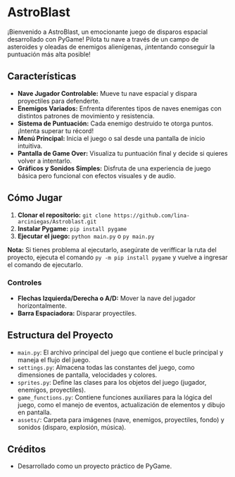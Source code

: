 # AstroBlast

¡Bienvenido a AstroBlast, un emocionante juego de disparos espacial desarrollado con PyGame! Pilota tu nave a través de un campo de asteroides y oleadas de enemigos alienígenas, ¡intentando conseguir la puntuación más alta posible!

## Características

*   **Nave Jugador Controlable:** Mueve tu nave espacial y dispara proyectiles para defenderte.
*   **Enemigos Variados:** Enfrenta diferentes tipos de naves enemigas con distintos patrones de movimiento y resistencia.
*   **Sistema de Puntuación:** Cada enemigo destruido te otorga puntos. ¡Intenta superar tu récord!
*   **Menú Principal:** Inicia el juego o sal desde una pantalla de inicio intuitiva.
*   **Pantalla de Game Over:** Visualiza tu puntuación final y decide si quieres volver a intentarlo.
*   **Gráficos y Sonidos Simples:** Disfruta de una experiencia de juego básica pero funcional con efectos visuales y de audio.

## Cómo Jugar

1.  **Clonar el repositorio:** `git clone https://github.com/lina-arciniegas/Astroblast.git`
2.  **Instalar Pygame:** `pip install pygame`
3.  **Ejecutar el juego:** `python main.py` o `py main.py`

**Nota:** Si tienes problema al ejecutarlo, asegúrate de verifficar la ruta del proyecto, ejecuta el comando `py -m pip install pygame` y vuelve a ingresar el comando de ejecutarlo.

### Controles

*   **Flechas Izquierda/Derecha o A/D:** Mover la nave del jugador horizontalmente.
*   **Barra Espaciadora:** Disparar proyectiles.

## Estructura del Proyecto

*   `main.py`: El archivo principal del juego que contiene el bucle principal y maneja el flujo del juego.
*   `settings.py`: Almacena todas las constantes del juego, como dimensiones de pantalla, velocidades y colores.
*   `sprites.py`: Define las clases para los objetos del juego (jugador, enemigos, proyectiles).
*   `game_functions.py`: Contiene funciones auxiliares para la lógica del juego, como el manejo de eventos, actualización de elementos y dibujo en pantalla.
*   `assets/`: Carpeta para imágenes (nave, enemigos, proyectiles, fondo) y sonidos (disparo, explosión, música).

## Créditos

*   Desarrollado como un proyecto práctico de PyGame.